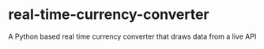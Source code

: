 # real-time-currency-converter
A Python based real time currency converter that draws data from a live API
